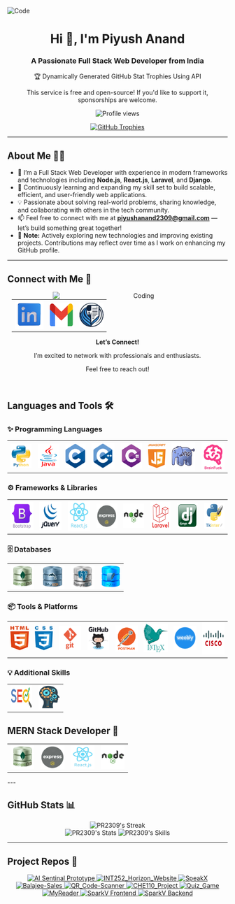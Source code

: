   ![Code](https://i.pinimg.com/originals/fb/c6/f3/fbc6f31bd3b84159470b973aca7e0f97.gif)

<h1 align="center">Hi 👋, I'm Piyush Anand</h1>
<h3 align="center">A Passionate Full Stack Web Developer from India</h3>

<div align="center">
  <p>🏆 Dynamically Generated GitHub Stat Trophies Using API</p>
</div>

<p align="center">
  This service is free and open-source! If you'd like to support it, sponsorships are welcome.
  <!-- This service is free and open-source! <a href="https://github.com/sponsors/pr2309">Support me here</a>. -->
</p>

<p align="center">
  <img src="https://komarev.com/ghpvc/?username=pr2309&style=flat-square&color=blue" alt="Profile views" />
  <!-- <img src="https://img.shields.io/badge/INT__MIN-Profile%20View-blue?style=for-the-badge&labelColor=blue&color=gray" alt="Profile Views" /> -->
</p>

<p align="center">
  <a href="https://github.com/ryo-ma/github-profile-trophy">
  <!--
  <img src="https://github-profile-trophy.vercel.app/?username=pr2309&theme=juicyfresh&column=6&rank=SSS,SS,S,AAA,AA,A,B,C,UNKNOWN" alt="GitHub Trophies" />
  -->
    <img src="https://github-profile-trophy.vercel.app/?username=pr2309&theme=dracula&column=6&rank=SSS,SS,S,AAA,AA,A,B,C,UNKNOWN" alt="GitHub Trophies" />
  </a>
</p>

<!-- <img align="right" alt="Coding" width="400" src="https://github.com/PR2309/PR2309/blob/main/Logos/Media/beyond%20the%20other%20side.gif?raw=true"> -->
--- 
  ## About Me 👨‍💻
  - 🧰 I’m a Full Stack Web Developer with experience in modern frameworks and technologies including **Node.js**, **React.js**, **Laravel**, and **Django**.
  - 🌱 Continuously learning and expanding my skill set to build scalable, efficient, and user-friendly web applications.
  - 💡 Passionate about solving real-world problems, sharing knowledge, and collaborating with others in the tech community.
  - 📫 Feel free to connect with me at **piyushanand2309@gmail.com** — let’s build something great together!
  - 🚩 **Note:** Actively exploring new technologies and improving existing projects. Contributions may reflect over time as I work on enhancing my GitHub profile.
---

## Connect with Me 🤝
<div align="center">

  <img align="right" alt="Coding" width="400" src="https://github.com/PR2309/PR2309/blob/main/Logos/Media/beyond%20the%20other%20side.gif?raw=true">
  <div align="left" style="height:fit-content; margin:auto 10px auto 10px">
  <table align="center">
    <tr>
      <td align="center">
        <a href="https://linkedin.com/in/piyushanand30" target="_blank">
          <img src="https://raw.githubusercontent.com/PR2309/PR2309/main/Logos/LinkedIn.png" alt="LinkedIn" height="65" width="65" />
        </a>
      </td>
      <td align="center">
        <a href="mailto:piyushanand2309@gmail.com" target="_blank">
          <img src="https://raw.githubusercontent.com/PR2309/PR2309/main/Logos/Gmail.png" alt="Gmail" height="55" width="55" />
        </a>
      </td>
      <td align="center">
        <a href="https://piyushanand-portfolio.netlify.app" target="_blank">
          <img src="https://raw.githubusercontent.com/PR2309/PR2309/main/Logos/Profile.png" alt="Gmail" height="55" width="55" />
        </a>
      </td>
    </tr>
  </table>
  <div align="left">
    <p align="center"><b>Let’s Connect!</b></p>
    <p align="center">I’m excited to network with professionals and enthusiasts.</p>
    <p align="center">Feel free to reach out!</p>
  </div>
</div>
</div>
<br/>

## Languages and Tools 🛠️

### ✨ Programming Languages
<table>
  <tr>
    <td align="center">
      <img src="https://raw.githubusercontent.com/PR2309/PR2309/main/Logos/Python.png" title="Python" alt="Python" width="55" height="55"/>
    </td>
    <td align="center">
      <img src="https://raw.githubusercontent.com/PR2309/PR2309/main/Logos/Java.png" title="Java" alt="Java" width="55" height="55"/>
    </td>
    <td align="center">
      <img src="https://raw.githubusercontent.com/PR2309/PR2309/main/Logos/C.png" title="C" alt="C" width="50" height="55"/>
    </td>
    <td align="center">
      <img src="https://raw.githubusercontent.com/PR2309/PR2309/main/Logos/C++.png" title="C++" alt="C++" width="60" height="60"/>
    </td>
    <td align="center">
      <img src="https://raw.githubusercontent.com/PR2309/PR2309/main/Logos/CSharp.png" title="C#" alt="C#" width="55" height="60"/>
    </td>
    <td align="center">
      <img src="https://raw.githubusercontent.com/PR2309/PR2309/main/Logos/JavaScript.png" title="JavaScript" alt="JavaScript" width="45" height="55"/>
    </td>
    <td align="center">
      <img src="https://raw.githubusercontent.com/PR2309/PR2309/main/Logos/PHP.png" title="PHP" alt="PHP" width="60" height="65"/>
    </td>
    <td align="center">
      <img src="https://raw.githubusercontent.com/PR2309/PR2309/main/Logos/BrainFvck.png" title="BrainFvck" alt="BrainFvck" width="60" height="65"/>
    </td>
  </tr>
</table>

### ⚙ Frameworks & Libraries
<table>
  <tr>
    <td align="center">
      <img src="https://raw.githubusercontent.com/PR2309/PR2309/main/Logos/Bootstrap.png" title="Bootstrap" alt="Bootstrap" width="60" height="65"/>
    </td>
    <!-- <td align="center">
      <img src="https://raw.githubusercontent.com/tailwindlabs/tailwindcss/HEAD/.github/logo-dark.svg" title="TailwindCSS" alt="Tailwind CSS" width="55" height="55" />
    </td> -->
    <!-- <td align="center">
      <img src="https://raw.githubusercontent.com/devicons/devicon/master/icons/sass/sass-original.svg" title="SASS" alt="SASS" width="55" height="55"/>
    </td> -->
    <td align="center">
      <img src="https://raw.githubusercontent.com/PR2309/PR2309/main/Logos/jQuery.png" title="jQuery" alt="jQuery" width="60" height="65"/>
    </td>
    <td align="center">
      <img src="https://raw.githubusercontent.com/PR2309/PR2309/main/Logos/React.Js.png" title="React.js" alt="React.js" width="60" height="70"/>
    </td>
    <td align="center">
      <img src="https://raw.githubusercontent.com/PR2309/PR2309/main/Logos/Express.Js.png" title="Express.js" alt="Express.js" width="55" height="55"/>
    </td>
    <td align="center">
      <img src="https://raw.githubusercontent.com/PR2309/PR2309/main/Logos/Node.Js.png" title="Node.js" alt="Node.js" width="55" height="55"/>
    </td>
    <!-- <td align="center">
      <img src="https://raw.githubusercontent.com/PR2309/PR2309/main/Logos/Angular.Js.png" title="Angular.js" alt="Angular.js" width="60" height="65"/>
    </td> -->
    <td align="center">
      <img src="https://raw.githubusercontent.com/PR2309/PR2309/main/Logos/Laravel.png" title="Laravel" alt="Laravel" width="55" height="65"/>
    </td>
    <td align="center">
      <img src="https://raw.githubusercontent.com/PR2309/PR2309/main/Logos/Django.png" title="Django" alt="Django" width="55" height="60"/>
    </td>
    <td align="center">
      <img src="https://raw.githubusercontent.com/PR2309/PR2309/main/Logos/Tkinter.png" title="Tkinter" alt="Tkinter" width="55" height="60"/>
    </td>
  </tr>
</table>

### 🗄 Databases
<table>
  <tr>
    <td align="center">
      <img src="https://raw.githubusercontent.com/PR2309/PR2309/main/Logos/MongoDB_Database.png" title="MongoDB" alt="MongoDB" width="55" height="55"/>
    </td>
    <td align="center">
      <img src="https://raw.githubusercontent.com/PR2309/PR2309/main/Logos/MySQL_Database.png" title="MySQL" alt="MySQL" width="55" height="55"/>
    </td>
    <td align="center">
      <img src="https://raw.githubusercontent.com/PR2309/PR2309/main/Logos/PostgreSQL_Database.png" title="PostgreSQL" alt="PostgreSQL" width="55" height="55"/>
    </td>
    <td align="center">
      <img src="https://raw.githubusercontent.com/PR2309/PR2309/main/Logos/SQLite_Database.png" title="SQLite" alt="SQLite" width="45" height="50"/>
    </td>
  </tr>
</table>

### 📦 Tools & Platforms
<table>
  <tr>
    <td align="center">
      <img src="https://raw.githubusercontent.com/PR2309/PR2309/main/Logos/HTML.png" title="HTML5" alt="HTML5" width="45" height="55"/>
    </td>
    <td align="center">
      <img src="https://raw.githubusercontent.com/PR2309/PR2309/main/Logos/CSS.png" title="CSS3" alt="CSS3" width="45" height="55"/>
    </td>
    <td align="center">
      <img src="https://raw.githubusercontent.com/PR2309/PR2309/main/Logos/Git.png" title="Git" alt="Git" width="55" height="55"/>
    </td>
    <td align="center">
      <img src="https://raw.githubusercontent.com/PR2309/PR2309/main/Logos/GitHub.png" title="GitHub" alt="GitHub" width="55" height="55"/>
    </td>
    <td align="center">
      <img src="https://raw.githubusercontent.com/PR2309/PR2309/main/Logos/Postman.png" title="Postman" alt="Postman" width="55" height="60"/>
    </td>
    <!-- <td align="center">
      <img src="https://raw.githubusercontent.com/thunderclient/thunder-client-support/master/images/thunder-icon.png" title="Thunder Client" alt="Thunder Client" width="55" height="55"/>
    </td> -->
    <td align="center">
      <img src="https://raw.githubusercontent.com/PR2309/PR2309/main/Logos/LaTeX.png" title="LaTeX" alt="LaTeX" width="60" height="65" />
    </td>
    <td align="center">
      <img src="https://raw.githubusercontent.com/PR2309/PR2309/main/Logos/Weebly.png" title="Weebly" alt="Weebly" width="55" height="55"/>
    </td>
    <td align="center">
      <img src="https://raw.githubusercontent.com/PR2309/PR2309/main/Logos/Cisco.png" title="Cisco" alt="Cisco" width="55" height="75"/>
    </td>
  </tr>
</table>


### 💡 Additional Skills
<table>
  <tr>
    <td>
      <img src="https://raw.githubusercontent.com/PR2309/PR2309/main/Logos/SEO.png" title="Search Engine Optimization" alt="SEO" width="50" height="55" />
    </td>
    <td>
      <img src="https://raw.githubusercontent.com/PR2309/PR2309/main/Logos/PromptEngineering.png" title="Prompt Engineering" alt="Prompt Engineering" width="50" height="55" />
    </td>
    <!-- <td>
      <img src="Responsive Design.png" title="Responsive Design" alt="Responsive Design" width="55" height="55" />
    </td> -->
  </tr>
</table>

## MERN Stack Developer 🚀
<table>
  <tr>
    <td align="center">
      <img src="https://raw.githubusercontent.com/PR2309/PR2309/main/Logos/MongoDB_Database.png" title="MongoDB" alt="MongoDB" width="55" height="55"/>
    </td>
    <td align="center">
      <img src="https://raw.githubusercontent.com/PR2309/PR2309/main/Logos/Express.Js.png" title="Express.js" alt="Express.js" width="55" height="55"/>
    </td>
    <td align="center">
      <img src="https://raw.githubusercontent.com/PR2309/PR2309/main/Logos/React.Js.png" title="React.js" alt="React.js" width="55" height="55"/>
    </td>
    <td align="center">
      <img src="https://raw.githubusercontent.com/PR2309/PR2309/main/Logos/Node.Js.png" title="Node.js" alt="Node.js" width="55" height="55"/>
    </td>
  </tr>
</table>
---



## GitHub Stats 📊

<p align="center">
  <img height="50%" width="auto" src="https://streak-stats.demolab.com?user=PR2309&theme=tokyonight&hide_border=true&background=FFFFFF00" alt="PR2309's Streak" title="PR2309's Streak" style="object-fit: cover;" />
  <br/>
  <img height="50%" width="auto" src="https://github-readme-stats.vercel.app/api?username=PR2309&theme=transparent&hide_border=true&background=00000000" alt="PR2309's Stats" title="PR2309's Stats" style="object-fit: cover;" />
  <img height="50%" width="auto" src="https://github-readme-stats.vercel.app/api/top-langs/?username=PR2309&layout=compact&theme=transparent&hide_border=true&background=00000000&langs_count=10&hide=exe,txt,Jupyter%20Notebook,Typescript,SCSS,Hack,Blade&exclude_repo=Games,Icons" alt="PR2309's Skills" title="PR2309's Skills" style="object-fit: cover;" />
</p>


---

## Project Repos 📝
<p align="center" >
  <a href="https://github.com/PR2309/AI-Sentinal">
    <img height="50%" width="auto" src="https://github-readme-stats.vercel.app/api/pin/?username=PR2309&repo=AI-Sentinal&theme=transparent&border_color=3e424b&border_radius=10" title="AI Sentinal Prototype" />
  </a>
  <a href="https://github.com/PR2309/INT252_Horizon_Website">
    <img height="50%" width="auto" src="https://github-readme-stats.vercel.app/api/pin/?username=PR2309&repo=INT252_Horizon_Website&theme=transparent&border_color=3e424b&border_radius=10" title="INT252_Horizon_Website" />
  </a>
  <a href="https://github.com/PR2309/SpeakX">
    <img height="50%" width="auto" src="https://github-readme-stats.vercel.app/api/pin/?username=PR2309&repo=SpeakX&theme=transparent&border_color=3e424b&border_radius=10" title="SpeakX" />
  </a>
  <a href="https://github.com/PR2309/Balajee-Sales">
    <img height="50%" width="auto" src="https://github-readme-stats.vercel.app/api/pin/?username=PR2309&repo=Balajee-Sales&theme=transparent&border_color=3e424b&border_radius=10" title="Balajee-Sales" />
  </a>
  <a href="https://github.com/PR2309/QR_Code-Scanner">
    <img height="50%" width="auto" src="https://github-readme-stats.vercel.app/api/pin/?username=PR2309&repo=QR_Code-Scanner&theme=transparent&border_color=3e424b&border_radius=10" title="QR_Code-Scanner" />
  </a>
  <a href="https://github.com/PR2309/CHE110_Project">
    <img height="50%" width="auto" src="https://github-readme-stats.vercel.app/api/pin/?username=PR2309&repo=CHE110_Project&theme=transparent&border_color=3e424b&border_radius=10" title="CHE110_Project" />
  </a>
  <a href="https://github.com/PR2309/Quiz_Game">
    <img height="50%" width="auto" src="https://github-readme-stats.vercel.app/api/pin/?username=PR2309&repo=Quiz_Game&theme=transparent&border_color=3e424b&border_radius=10" title="Quiz_Game" />
  </a>
  <a href="https://github.com/PR2309/My_Reader">
    <img height="50%" width="auto" src="https://github-readme-stats.vercel.app/api/pin/?username=PR2309&repo=My_Reader&theme=transparent&border_color=3e424b&border_radius=10" title="MyReader"/>
  </a>
  <a href="https://github.com/PR2309/SparkV_FrontEnd">
    <img height="50%" width="auto" src="https://github-readme-stats.vercel.app/api/pin/?username=PR2309&repo=SparkV_FrontEnd&theme=transparent&border_color=3e424b&border_radius=10" title="SparkV Frontend" />
  </a>
  <a href="https://github.com/PR2309/Server">
    <img height="50%" width="auto" src="https://github-readme-stats.vercel.app/api/pin/?username=PR2309&repo=Server&theme=transparent&border_color=3e424b&border_radius=10" title="SparkV Backend" />
  </a>
  <!-- Customization  guide for links at: https://github.com/anuraghazra/github-readme-stats?tab=readme-ov-file#customization -->
</p>


